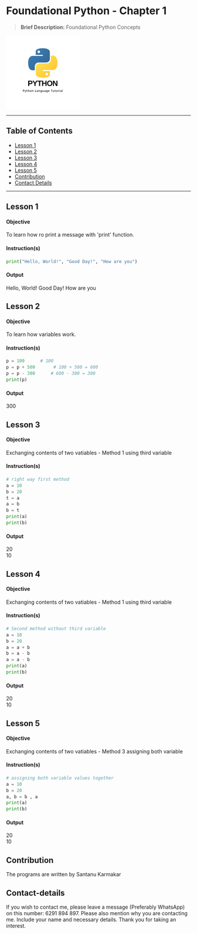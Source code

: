 
# Foundational Python - Chapter 1
> **Brief Description:** Foundational Python Concepts

![Python Logo](PythonLogo.png)

---

## Table of Contents

- [Lesson 1](#lesson-1)
- [Lesson 2](#lesson-2)
- [Lesson 3](#lesson-3)
- [Lesson 4](#lesson-4)
- [Lesson 5](#lesson-5)
- [Contribution](#contributipn)
- [Contact Details](#contact-details)

---
## Lesson 1
#### Objective
To learn how ro print a message with 'print' function.
#### Instruction(s)
```python
print("Hello, World!", "Good Day!", "How are you")
```
#### Output
Hello, World! Good Day! How are you

## Lesson 2
#### Objective
To learn how variables work.
#### Instruction(s)
```python
p = 100      # 100
p = p + 500       # 100 + 500 = 600
p = p - 300      # 600 - 300 = 300
print(p)
```
#### Output
300

## Lesson 3
#### Objective
Exchanging contents of two vatiables - Method 1 using third variable
#### Instruction(s)
```python
# right way first method
a = 10
b = 20
t = a
a = b
b = t
print(a)
print(b)
```
#### Output
20 <br>
10

## Lesson 4
#### Objective
Exchanging contents of two vatiables - Method 1 using third variable
#### Instruction(s)
```python
# Second method without third variable
a = 10
b = 20
a = a + b
b = a - b
a = a - b
print(a)
print(b)
```
#### Output
20 <br>
10

## Lesson 5
#### Objective
Exchanging contents of two vatiables - Method 3 assigning both variable 
#### Instruction(s)
```python
# assigning both variable values together
a = 10
b = 20
a, b = b , a
print(a)
print(b)
```
#### Output
20 <br>
10

## Contribution

The programs are written by Santanu Karmakar

## Contact-details

If you wish to contact me, please leave a message (Preferably WhatsApp) on this number: 6291 894 897.
Please also mention why you are contacting me. Include your name and necessary details.
Thank you for taking an interest.

